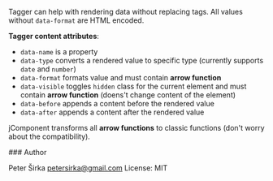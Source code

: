 Tagger can help with rendering data without replacing tags. All values without `data-format` are HTML encoded.

__Tagger content attributes__:

- `data-name` is a property
- `data-type` converts a rendered value to specific type (currently supports `date` and `number`)
- `data-format` formats value and must contain __arrow function__
- `data-visible` toggles `hidden` class for the current element and must contain __arrow function__ (doens't change content of the element)
- `data-before` appends a content before the rendered value
- `data-after` appends a content after the rendered value

jComponent transforms all __arrow functions__ to classic functions (don't worry about the compatibility).

### Author

Peter Širka <petersirka@gmail.com>
License: MIT